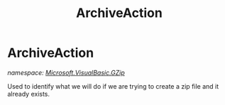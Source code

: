 ﻿---
title: ArchiveAction
---

# ArchiveAction
_namespace: [Microsoft.VisualBasic.GZip](N-Microsoft.VisualBasic.GZip.html)_

Used to identify what we will do if we are
 trying to create a zip file and it already
 exists.




